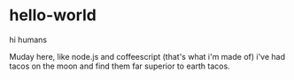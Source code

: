 # hello-world

hi humans

Muday here, like node.js and coffeescript (that's what i'm made of)
i've had tacos on the moon and find them far superior to earth tacos.
